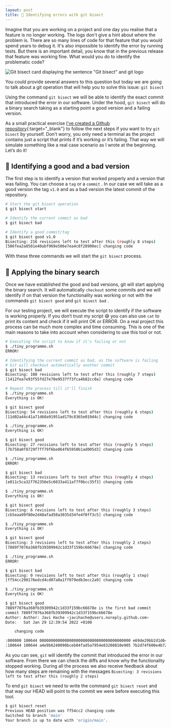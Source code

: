 ```yaml
---
layout: post
title: 🔀 Identifying errors with git bisect
---
```


Imagine that you are working on a project and one day you realise that a feature is no longer working. The logs don't give a hint about where the problem is. There are so many lines of code for that feature that you would spend years to debug it. It's also impossible to identify the error by running tests. But there is an important detail, you know that in the previous release that feature was working fine. What would you do to identify the problematic code?

![Git bisect card displaying the sentence "Git bisect" and git logo]({{site.baseurl}}/assets/images/git_bisect/git_bisect_card.png)


You could provide several answers to this question but today we are going to talk about a git operation that will help you to solve this issue: `git bisect`

Using the command `git bisect` we will be able to identify the exact commit that introduced the error in our software. Under the hood, `git bisect` will do a binary search taking as a starting point a good version and a failing version.

As a small practical exercise [I’ve created a Github repository](https://github.com/frahergal/git_bisect_exercise){:target="_blank"} to follow the next steps if you want to try `git bisect` by yourself. Don’t worry, you only need a terminal as the project contains just a script that prints if it’s working or it’s failing. That way we will simulate something like a real case scenario as I wrote at the beginning. Let’s do it!

## 🔎 Identifying a good and a bad version

The first step is to identify a version that worked properly and a version that was failing. You can choose a `tag` or a `commit` . In our case we will take as a good version the tag `v1.0` and as a bad version the latest commit of the repository.

```bash
# Start the git bisect operation
$ git bisect start

# Identify the current commit as bad
$ git bisect bad

# Identify a good commit/tag
$ git bisect good v1.0
Bisecting: 216 revisions left to test after this (roughly 8 steps)
[586fea2a8501e40abf969e506e7ea4c8f28900ec] changing code
```

With these three commands we will start the `git bisect` process.

## 💫 Applying the binary search

Once we have established the good and bad versions, git will start applying the binary search. It will automatically `checkout` some commits and we will identify if on that version the functionality was working or not with the commands `git bisect good` and `git bisect bad` .

For our testing project, we will execute the script to identify if the software is working properly. If you don’t trust my script 😅 you can also use `cat` to print its content and check if it will print OK or ERROR. On a real project this process can be much more complex and time consuming. This is one of the main reasons to take into account when considering to use this tool or not.

```bash
# Executing the script to know if it's failing or not
$ ./tiny_programme.sh
ERROR!

# Identifying the current commit as bad, as the software is failing
# Git will checkout automatically another commit
$ git bisect bad
Bisecting: 108 revisions left to test after this (roughly 7 steps)
[1412fea7e93f55fd27e70e9537ff3fca4b82cc0a] changing code

# Repeat the process till it'll finish
$ ./tiny_programme.sh
Everything is OK!

$ git bisect good
Bisecting: 54 revisions left to test after this (roughly 6 steps)
[11d02a44c41a71d60a91951ad179c8365e019d4c] changing code

$ ./tiny_programme.sh
Everything is OK!

$ git bisect good
Bisecting: 27 revisions left to test after this (roughly 5 steps)
[7b758a0f8729f7ff79f6be064f65950b1ad005d3] changing code

$ ./tiny_programme.sh
ERROR!

$ git bisect bad
Bisecting: 13 revisions left to test after this (roughly 4 steps)
[e011c5ca32f762356e5c6033a411af7f0bcc35f3] changing code

$ ./tiny_programme.sh
Everything is OK!

$ git bisect good
Bisecting: 6 revisions left to test after this (roughly 3 steps)
[cb5eaa99f80e2d40afad50a3035d34fe4f0ff3c5] changing code

$ ./tiny_programme.sh
Everything is OK!

$ git bisect good
Bisecting: 3 revisions left to test after this (roughly 2 steps)
[7889f7076a368fb39309942c1d33f159bc66678e] changing code

$ ./tiny_programme.sh
ERROR!

$ git bisect bad
Bisecting: 0 revisions left to test after this (roughly 1 step)
[ff54cc290176edcd4cd07a0a1ff079edb3ecc2a9] changing code

$ ./tiny_programme.sh
Everything is OK!

$ git bisect good
7889f7076a368fb39309942c1d33f159bc66678e is the first bad commit
commit 7889f7076a368fb39309942c1d33f159bc66678e
Author: Author: Javi Hache <javihache@users.noreply.github.com>
Date:   Sat Jan 29 12:39:54 2022 +0100

    changing code

:000000 100644 0000000000000000000000000000000000000000 e69de29bb2d1d6434b8b29ae775ad8c2e48c5391 A      test.txt
:100644 100644 a4e9b6240098bceb84fad5a7954e83208810e905 7b2d74f600e4b72312f12525a0e4abbb9cf5ecae M      tiny_programme.sh
```

As you can see, `git` will identify the commit that introduced the error in our software. From there we can check the diffs and know why the functionality stopped working. During all the process we also receive feedback about how many steps are remaining with the messages `Bisecting: 3 revisions left to test after this (roughly 2 steps)` 

To end `git bisect` we need to write the command `git bisect reset` and that way our HEAD will point to the commit we were before executing this tool.

```bash
$ git bisect reset
Previous HEAD position was ff54cc2 changing code
Switched to branch 'main'
Your branch is up to date with 'origin/main'.
```